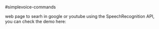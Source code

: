 #simplevoice-commands

web page to searh in google or youtube using the SpeechRecognition API,
you can check the demo here: 